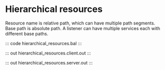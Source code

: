 # Hierarchical resources

Resource name is relative path, which can have multiple path segments. Base path is absolute path. A listener can have multiple services each with different base paths.

::: code hierarchical_resources.bal :::

::: out hierarchical_resources.client.out :::

::: out hierarchical_resources.server.out :::
